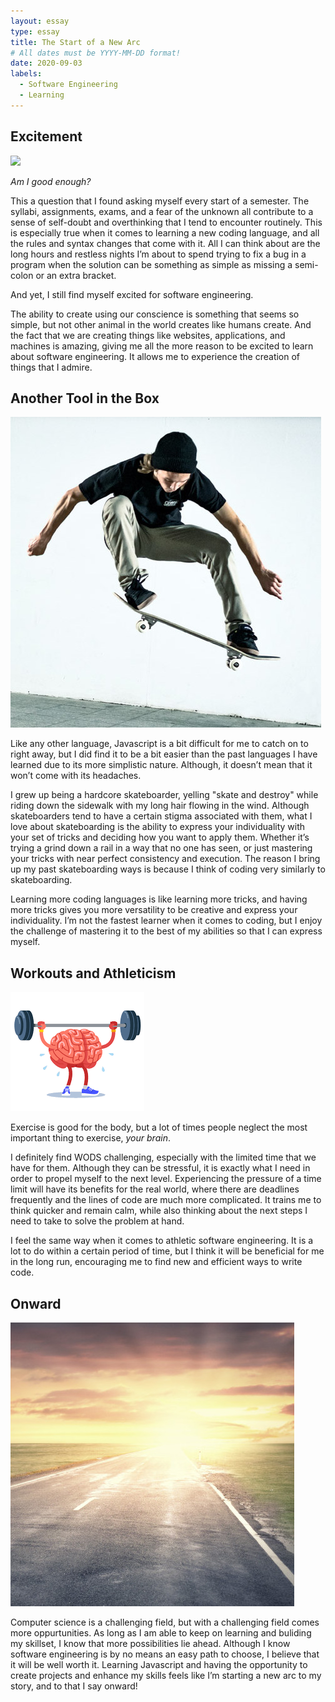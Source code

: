 ```yaml
---
layout: essay
type: essay
title: The Start of a New Arc
# All dates must be YYYY-MM-DD format!
date: 2020-09-03
labels:
  - Software Engineering 
  - Learning
---
```




## Excitement

<img class="ui tiny left circular floated image" src="../images/paintbrushes.jpg">

*Am I good enough?*

This a question that I found asking myself every start of a semester. The syllabi, assignments, exams, and a fear of the unknown all contribute to a sense of self-doubt and overthinking that I tend to encounter routinely. This is especially true when it comes to learning a new coding language, and all the rules and syntax changes that come with it. All I can think about are the long hours and restless nights I’m about to spend trying to fix a bug in a program when the solution can be something as simple as missing a semi-colon or an extra bracket. 

And yet, I still find myself excited for software engineering. 

The ability to create using our conscience is something that seems so simple, but not other animal in the world creates like humans create. And the fact that we are creating things like websites, applications, and machines is amazing, giving me all the more reason to be excited to learn about software engineering. It allows me to experience the creation of things that I admire. 



## Another Tool in the Box

<img class="ui tiny left circular floated image" src="../images/Ollie.jpg">

Like any other language, Javascript is a bit difficult for me to catch on to right away, but I did find it to be a bit easier than the past languages I have learned due to its more simplistic nature. Although, it doesn’t mean that it won’t come with its headaches. 
 
I grew up being a hardcore skateboarder, yelling "skate and destroy" while riding down the sidewalk with my long hair flowing in the wind. Although skateboarders tend to have a certain stigma associated with them, what I love about skateboarding is the ability to express your individuality with your set of tricks and deciding how you want to apply them. Whether it’s trying a grind down a rail in a way that no one has seen, or just mastering your tricks with near perfect consistency and execution. The reason I bring up my past skateboarding ways is because I think of coding very similarly to skateboarding.

Learning more coding languages is like learning more tricks, and having more tricks gives you more versatility to be creative and express your individuality. I’m not the fastest learner when it comes to coding, but I enjoy the challenge of mastering it to the best of my abilities so that I can express myself. 

## Workouts and Athleticism

<img class="ui tiny left circular floated image" src="../images/brainworkout.png">

Exercise is good for the body, but a lot of times people neglect the most important thing to exercise, *your brain*.

I definitely find WODS challenging, especially with the limited time that we have for them. Although they can be stressful, it is exactly what I need in order to propel myself to the next level. Experiencing the pressure of a time limit will have its benefits for the real world, where there are deadlines frequently and the lines of code are much more complicated. It trains me to think quicker and remain calm, while also thinking about the next steps I need to take to solve the problem at hand.

I feel the same way when it comes to athletic software engineering. It is a lot to do within a certain period of time, but I think it will be beneficial for me in the long run, encouraging me to find new and efficient ways to write code.

## Onward

<img class="ui tiny left circular floated image" src="../images/future.jpg">

Computer science is a challenging field, but with a challenging field comes more oppurtunities. As long as I am able to keep on learning and buliding my skillset, I know that more possibilities lie ahead. Although I know software engineering is by no means an easy path to choose, I believe that it will be well worth it. Learning Javascript and having the opportunity to create projects and enhance my skills feels like I’m starting a new arc to my story, and to that I say onward!
